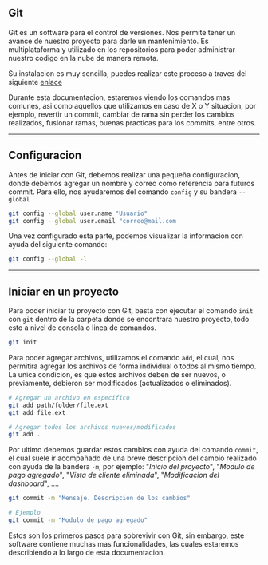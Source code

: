 ## Git

Git es un software para el control de versiones.
Nos permite tener un avance de nuestro proyecto para darle un mantenimiento. Es multiplataforma y utilizado en los repositorios para poder administrar nuestro codigo en la nube de manera remota.

Su instalacion es muy sencilla, puedes realizar este proceso a traves del siguiente [enlace](https://git-scm.com/download/)

Durante esta documentacion, estaremos viendo los comandos mas comunes, asi como aquellos que utilizamos en caso de X o Y situacion, por ejemplo, revertir un commit, cambiar de rama sin perder los cambios realizados, fusionar ramas, buenas practicas para los commits, entre otros.

---


## Configuracion

Antes de iniciar con Git, debemos realizar una pequeña configuracion, donde debemos agregar un nombre y correo como referencia para futuros commit.
Para ello, nos ayudaremos del comando `config` y su bandera `--global`

```sh
git config --global user.name "Usuario"
git config --global user.email "correo@mail.com
```

Una vez configurado esta parte, podemos visualizar la informacion con ayuda del siguiente comando:

```sh
git config --global -l
```

---


## Iniciar en un proyecto

Para poder iniciar tu proyecto con Git, basta con ejecutar el comando `init` con `git` dentro de la carpeta donde se encontrara nuestro proyecto, todo esto a nivel de consola o linea de comandos.

```sh
git init
```

Para poder agregar archivos, utilizamos el comando `add`, el cual, nos permitira agregar los archivos de forma individual o todos al mismo tiempo.
La unica condicion, es que estos archivos deben de ser nuevos, o previamente, debieron ser modificados (actualizados o eliminados).

```sh
# Agregar un archivo en especifico
git add path/folder/file.ext
git add file.ext

# Agregar todos los archivos nuevos/modificados
git add .
```

Por ultimo debemos guardar estos cambios con ayuda del comando `commit`, el cual suele ir acompañado de una breve descripcion del cambio realizado con ayuda de la bandera `-m`, por ejemplo: "_Inicio del proyecto_", "_Modulo de pago agregado_", "_Vista de cliente eliminada_", "_Modificacion del dashboard_", ....

```sh
git commit -m "Mensaje. Descripcion de los cambios"

# Ejemplo
git commit -m "Modulo de pago agregado"
```

Estos son los primeros pasos para sobrevivir con Git, sin embargo, este software contiene muchas mas funcionalidades, las cuales estaremos describiendo a lo largo de esta documentacion.
